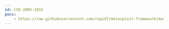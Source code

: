 ```yaml
---
id: CVE-2005-1815
pocs:
    - https://raw.githubusercontent.com/rapid7/metasploit-framework/master/modules/exploits/windows/lpd/hummingbird_exceed.rb
---
```

